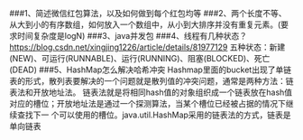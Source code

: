 ###1、简述微信红包算法，以及如何做到每个红包均等
###2、两个长度不等、从大到小的有序数组，如何放入一个数组中，从小到大排序并没有重复元素。(要求时间复杂度是logN)
###3、java并发包
###4、线程有几种状态？
    https://blog.csdn.net/xingjing1226/article/details/81977129
    五种状态：新建(NEW)、可运行(RUNNABLE)、运行(RUNNING)、阻塞(BLOCKED)、死亡(DEAD)
###5、HashMap怎么解决哈希冲突
    Hashmap里面的bucket出现了单链表的形式，散列表要解决的一个问题就是散列值的冲突问题，通常是两种方法：链表法和开放地址法。
    链表法就是将相同hash值的对象组织成一个链表放在hash值对应的槽位；开放地址法是通过一个探测算法，当某个槽位已经被占据的情况下继续查找下一
    个可以使用的槽位。java.util.HashMap采用的链表法的方式，链表是单向链表
